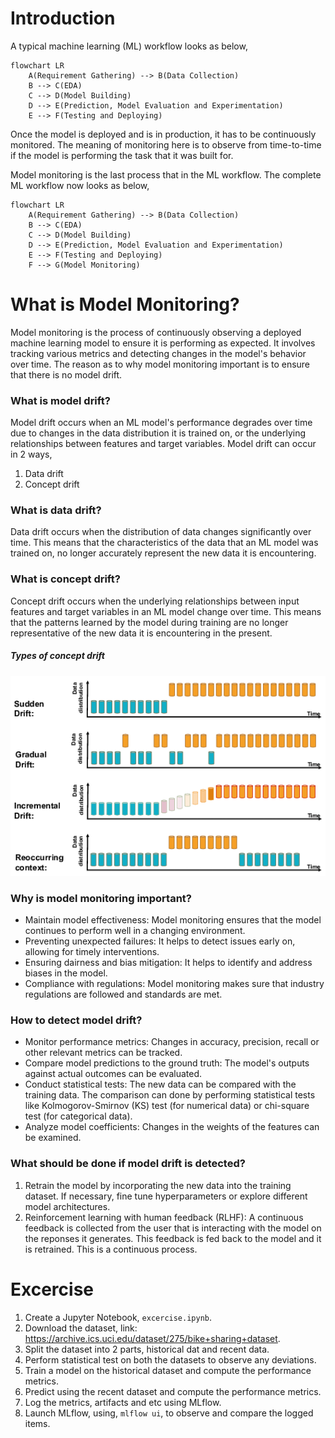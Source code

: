 # Introduction
A typical machine learning (ML) workflow looks as below,

```mermaid
flowchart LR
    A(Requirement Gathering) --> B(Data Collection)
    B --> C(EDA)
    C --> D(Model Building)
    D --> E(Prediction, Model Evaluation and Experimentation)
    E --> F(Testing and Deploying)
```

Once the model is deployed and is in production, it has to be continuously monitored. The meaning of monitoring here is to observe from time-to-time if the model is performing the task that it was built for.

Model monitoring is the last process that in the ML workflow. The complete ML workflow now looks as below,

```mermaid
flowchart LR
    A(Requirement Gathering) --> B(Data Collection)
    B --> C(EDA)
    C --> D(Model Building)
    D --> E(Prediction, Model Evaluation and Experimentation)
    E --> F(Testing and Deploying)
    F --> G(Model Monitoring)
```


# What is Model Monitoring?
Model monitoring is the process of continuously observing a deployed machine learning model to ensure it is performing as expected. It involves tracking various metrics and detecting changes in the model's behavior over time. The reason as to why model monitoring important is to ensure that there is no model drift.

### What is model drift?
Model drift occurs when an ML model's performance degrades over time due to changes in the data distribution it is trained on, or the underlying relationships between features and target variables. Model drift can occur in 2 ways,
1. Data drift
2. Concept drift

### What is data drift?
Data drift occurs when the distribution of data changes significantly over time. This means that the characteristics of the data that an ML model was trained on, no longer accurately represent the new data it is encountering.

### What is concept drift?
Concept drift occurs when the underlying relationships between input features and target variables in an ML model change over time. This means that the patterns learned by the model during training are no longer representative of the new data it is encountering in the present.

##### Types of concept drift
![alt text](../artifacts/types_of_concept_drift.png)

### Why is model monitoring important?
- Maintain model effectiveness: Model monitoring ensures that the model continues to perform well in a changing environment.
- Preventing unexpected failures: It helps to detect issues early on, allowing for timely interventions.
- Ensuring dairness and bias mitigation: It helps to identify and address biases in the model.
- Compliance with regulations: Model monitoring makes sure that industry regulations are followed and standards are met.

### How to detect model drift?
- Monitor performance metrics: Changes in accuracy, precision, recall or other relevant metrics can be tracked.
- Compare model predictions to the ground truth: The model's outputs against actual outcomes can be evaluated.
- Conduct statistical tests: The new data can be compared with the training data. The comparison can done by performing statistical tests like Kolmogorov-Smirnov (KS) test (for numerical data) or chi-square test (for categorical data).
- Analyze model coefficients: Changes in the weights of the features can be examined.

### What should be done if model drift is detected?
1. Retrain the model by incorporating the new data into the training dataset. If necessary, fine tune hyperparameters or explore different model architectures.
2. Reinforcement learning with human feedback (RLHF): A continuous feedback is collected from the user that is interacting with the model on the reponses it generates. This feedback is fed back to the model and it is retrained. This is a continuous process.

# Excercise
1. Create a Jupyter Notebook, `excercise.ipynb`.
2. Download the dataset, link: https://archive.ics.uci.edu/dataset/275/bike+sharing+dataset.
3. Split the dataset into 2 parts, historical dat and recent data.
4. Perform statistical test on both the datasets to observe any deviations.
5. Train a model on the historical dataset and compute the performance metrics.
6. Predict using the recent dataset and compute the performance metrics.
7. Log the metrics, artifacts and etc using MLflow.
8. Launch MLflow, using, `mlflow ui`, to observe and compare the logged items.